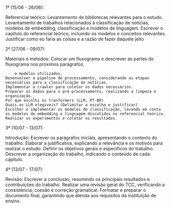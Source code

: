 1ª (15/06 - 26/06):

Referencial teórico:
    Levantamento de bibliotecas relevantes para o estudo.
    Levantamento de trabalhos relacionados à classificação de notícias, modelos de embedding, classificação e modelos de linguagem.
    Escrever o capítulo do referencial teórico, incluindo os modelos e conceitos relevantes.
    Justificar como eu faria as coisas e a razão de fazer daquele jeito

2ª (27/06 - 09/07):

Materiais e métodos:
    Colocar um fluxograma e descrever as partes do fluxograma nos próximos parágrafos, 
        
        o modelos utilizados, 
    Desenvolver o pipeline de processamento, considerando as etapas necessárias para a classificação de notícias.
    Implementar o crawler para coletar os dados necessários.
    Preparar os dados para o pré-processamento, realizando a limpeza e organização.
    Por que escolhi os tranformers (LLM, PT-BR)
    Quais os LLM elegiveis? (Delimitar a escolha e justificar)
    Escolher e implementar os modelos de classificação, levando em conta os modelos de embedding e linguagem discutidos no referencial teórico.
    Realizar os experimentos e coletar os resultados.



3ª (10/07 - 13/07):

Introdução:
    Escrever os parágrafos iniciais, apresentando o contexto do trabalho.
    Elaborar a justificativa, explicando a relevância e os motivos para realizar o estudo.
    Definir os objetivos gerais e específicos do trabalho.
    Descrever a organização do trabalho, indicando o conteúdo de cada capítulo.

4ª (13/07 - 17/07):

Revisão:
    Escrever a conclusão, resumindo os principais resultados e contribuições do trabalho.
    Realizar uma revisão geral do TCC, verificando a consistência, coesão e correção gramatical.
    Formatar e preparar o documento final, garantindo que atenda aos requisitos da instituição de ensino.